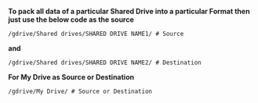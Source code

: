 **To pack all data of a particular Shared Drive into a particular Format then just use the below code as the source**
```
/gdrive/Shared drives/SHARED DRIVE NAME1/ # Source
```
**and**
```
/gdrive/Shared drives/SHARED DRIVE NAME2/ # Destination
```
**For My Drive as Source or Destination**
```
/gdrive/My Drive/ # Source or Destination
```
